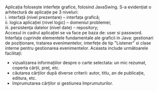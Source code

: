 Aplicația folosește interfețe grafice, folosind JavaSwing. S-a evidențiat o arhitectură de aplicație pe 3 niveluri:
<br/>i. interfață (nivel prezentare) – interfața grafică;
<br/>ii. logica aplicației (nivel logic) – domeniul problemei;
<br/>iii. persistența datelor (nivel date) – repository;<br/>
Accesul in cadrul aplicației se va face pe baza de: user si password.
Interfața cuprinde elementele fundamentale ale graficii in Java: gestionari de poziționare, tratarea evenimentelor, interfețe de tip "Listener" si clase interne pentru gestionarea evenimentelor. 
Aceasta include următoarele facilitați:
- vizualizarea informațiilor despre o carte selectata: un mic rezumat, coperta cărții, preț, etc.
- căutarea cărților după diverse criterii: autor, titlu, an de publicație, editura, etc.
- împrumutarea cărților si gestiunea împrumuturilor.
